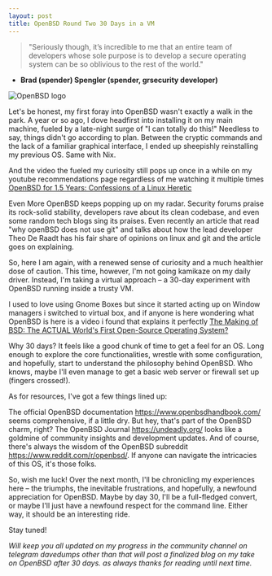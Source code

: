 ```yaml
---
layout: post
title: OpenBSD Round Two 30 Days in a VM
---
```


> "Seriously though, it’s incredible to me that an entire team of developers whose sole purpose is to develop a secure operating system can be so oblivious to the rest of the world."
- **Brad (spender) Spengler (spender, grsecurity developer)**



![OpenBSD logo](https://i.imgur.com/kee4R6d.png)

Let's be honest, my first foray into OpenBSD wasn't exactly a walk in the park.  A year or so ago, I dove headfirst into installing it on my main machine, fueled by a late-night surge of "I can totally do this!"  Needless to say, things didn't go according to plan.  Between the cryptic commands and the lack of a familiar graphical interface, I ended up sheepishly reinstalling my previous OS. Same with Nix.

And the video the fueled my curiosity still pops up once in a while on my youtube recommendations page regardless of me watching it multiple times 
[OpenBSD for 1.5 Years: Confessions of a Linux Heretic](https://www.youtube.com/watch?v=oTShQIXSdqM&t=499s)

Even More OpenBSD keeps popping up on my radar.  Security forums praise its rock-solid stability, developers rave about its clean codebase, and even some random tech blogs sing its praises. Even recently an article that read "why openBSD does not use git" and talks about how the lead developer Theo De Raadt has his fair share of opinions on linux and git and the article goes on explaining.

So, here I am again, with a renewed sense of curiosity and a much healthier dose of caution.  This time, however, I'm not going kamikaze on my daily driver.  Instead, I'm taking a virtual approach – a 30-day experiment with OpenBSD running inside a trusty VM.

I used to love using Gnome Boxes but since it started acting up on Window managers i switched to virtual box, and if anyone is here wondering what OpenBSD is here is a video i found that explains it perfectly [The Making of BSD: The ACTUAL World's First Open-Source Operating System?](https://www.youtube.com/watch?v=tuI2wX3ol2o&t=653s)

Why 30 days?  It feels like a good chunk of time to get a feel for an OS.  Long enough to explore the core functionalities, wrestle with some configuration, and hopefully, start to understand the philosophy behind OpenBSD.  Who knows, maybe I'll even manage to get a basic web server or firewall set up (fingers crossed!).

As for resources, I've got a few things lined up:

The official OpenBSD documentation https://www.openbsdhandbook.com/ seems comprehensive, if a little dry. But hey, that's part of the OpenBSD charm, right?
The OpenBSD Journal https://undeadly.org/ looks like a goldmine of community insights and development updates.
And of course, there's always the wisdom of the OpenBSD subreddit https://www.reddit.com/r/openbsd/. If anyone can navigate the intricacies of this OS, it's those folks.

So, wish me luck!  Over the next month, I'll be chronicling my experiences here – the triumphs, the inevitable frustrations, and hopefully, a newfound appreciation for OpenBSD.  Maybe by day 30, I'll be a full-fledged convert, or maybe I'll just have a newfound respect for the command line.  Either way, it should be an interesting ride.

Stay tuned!

*Will keep you all updated on my progress in the community channel on telegram davedumps other than that will post a finalized blog on my take on OpenBSD after 30 days. as always thanks for reading until next time.*


